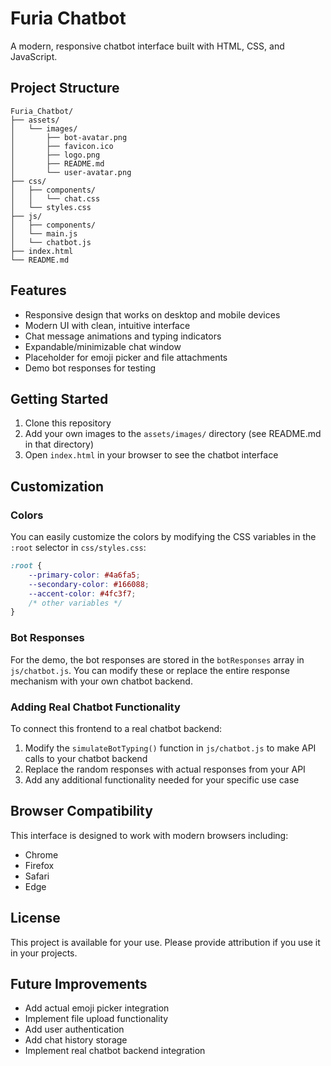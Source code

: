# Furia Chatbot

A modern, responsive chatbot interface built with HTML, CSS, and JavaScript.

## Project Structure

```
Furia_Chatbot/
├── assets/
│   └── images/
│       ├── bot-avatar.png
│       ├── favicon.ico
│       ├── logo.png
│       ├── README.md
│       └── user-avatar.png
├── css/
│   ├── components/
│   │   └── chat.css
│   └── styles.css
├── js/
│   ├── components/
│   └── main.js
│   └── chatbot.js
├── index.html
└── README.md
```

## Features

- Responsive design that works on desktop and mobile devices
- Modern UI with clean, intuitive interface
- Chat message animations and typing indicators
- Expandable/minimizable chat window
- Placeholder for emoji picker and file attachments
- Demo bot responses for testing

## Getting Started

1. Clone this repository
2. Add your own images to the `assets/images/` directory (see README.md in that directory)
3. Open `index.html` in your browser to see the chatbot interface

## Customization

### Colors

You can easily customize the colors by modifying the CSS variables in the `:root` selector in `css/styles.css`:

```css
:root {
    --primary-color: #4a6fa5;
    --secondary-color: #166088;
    --accent-color: #4fc3f7;
    /* other variables */
}
```

### Bot Responses

For the demo, the bot responses are stored in the `botResponses` array in `js/chatbot.js`. You can modify these or replace the entire response mechanism with your own chatbot backend.

### Adding Real Chatbot Functionality

To connect this frontend to a real chatbot backend:

1. Modify the `simulateBotTyping()` function in `js/chatbot.js` to make API calls to your chatbot backend
2. Replace the random responses with actual responses from your API
3. Add any additional functionality needed for your specific use case

## Browser Compatibility

This interface is designed to work with modern browsers including:
- Chrome
- Firefox
- Safari
- Edge

## License

This project is available for your use. Please provide attribution if you use it in your projects.

## Future Improvements

- Add actual emoji picker integration
- Implement file upload functionality
- Add user authentication
- Add chat history storage
- Implement real chatbot backend integration
